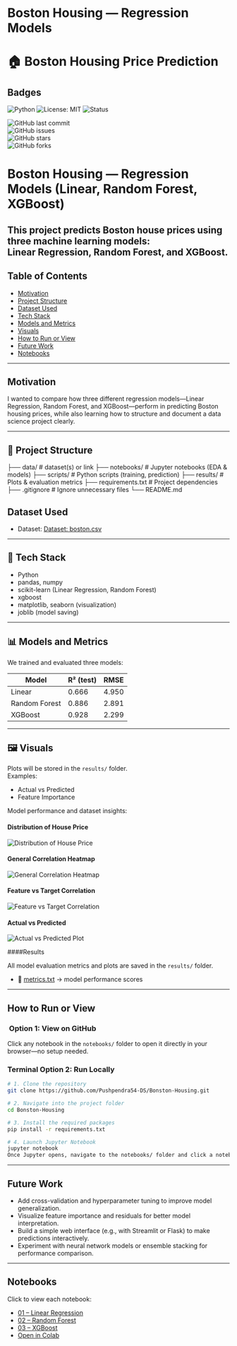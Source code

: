 # Boston Housing — Regression Models
# 🏠 Boston Housing Price Prediction

## Badges
![Python](https://img.shields.io/badge/Python-3.9-blue)
![License: MIT](https://img.shields.io/badge/License-MIT-green)
![Status](https://img.shields.io/badge/Status-Completed-brightgreen)
 
![GitHub last commit](https://img.shields.io/github/last-commit/Pushpendra54-DS/Boston-Housing)  
![GitHub issues](https://img.shields.io/github/issues/Pushpendra54-DS/Boston-Housing)  
![GitHub stars](https://img.shields.io/github/stars/Pushpendra54-DS/Boston-Housing)  
![GitHub forks](https://img.shields.io/github/forks/Pushpendra54-DS/Boston-Housing)  


# Boston Housing — Regression Models (Linear, Random Forest, XGBoost)

This project predicts Boston house prices using three machine learning models:  
**Linear Regression, Random Forest, and XGBoost**.
---
## Table of Contents

- [Motivation](#motivation)
- [Project Structure](#project-structure)
- [Dataset Used](#dataset-used)
- [Tech Stack](#tech-stack)
- [Models and Metrics](#models-and-metrics)
- [Visuals](#visuals)
- [How to Run or View](#how-to-run-or-view)
- [Future Work](#future-work)
- [Notebooks](#notebooks)

---

## Motivation

I wanted to compare how three different regression models—Linear Regression, Random Forest, and XGBoost—perform in predicting Boston housing prices, while also learning how to structure and document a data science project clearly.

---

## 📂 Project Structure
├── data/ # dataset(s) or link
├── notebooks/ # Jupyter notebooks (EDA & models)
├── scripts/ # Python scripts (training, prediction)
├── results/ # Plots & evaluation metrics
├── requirements.txt # Project dependencies
├── .gitignore # Ignore unnecessary files
└── README.md

## Dataset Used

- Dataset: [Dataset: boston.csv](./boston.csv)


---

## 🧰 Tech Stack
- Python  
- pandas, numpy  
- scikit-learn (Linear Regression, Random Forest)  
- xgboost  
- matplotlib, seaborn (visualization)  
- joblib (model saving)

---

## 📊 Models and Metrics
We trained and evaluated three models:

| Model           | R² (test) | RMSE |
|-----------------|-----------|------|
| Linear          | 0.666     | 4.950|
| Random Forest   | 0.886     | 2.891|
| XGBoost         | 0.928     | 2.299|




---

## 🖼 Visuals
Plots will be stored in the `results/` folder.  
Examples:  
- Actual vs Predicted  
- Feature Importance  

Model performance and dataset insights:

#### Distribution of House Price
![Distribution of House Price](results/plots/Distribution%20of%20house%20price.png)

#### General Correlation Heatmap
![General Correlation Heatmap](results/plots/General%20Correlation%20Heatmap.png)

#### Feature vs Target Correlation
![Feature vs Target Correlation](results/plots/Feature%20vs%20Target%20Correlation.png)

#### Actual vs Predicted
![Actual vs Predicted Plot](results/plots/Actual%20Vs%20Predicted%20Plot.png)

####Results

All model evaluation metrics and plots are saved in the `results/` folder.

- 📄 [metrics.txt](results/metrics.txt) → model performance scores
---

## How to Run or View

### ​ Option 1: View on GitHub
Click any notebook in the `notebooks/` folder to open it directly in your browser—no setup needed.

###  Terminal Option 2: Run Locally

```bash
# 1. Clone the repository
git clone https://github.com/Pushpendra54-DS/Bonston-Housing.git

# 2. Navigate into the project folder
cd Bonston-Housing

# 3. Install the required packages
pip install -r requirements.txt

# 4. Launch Jupyter Notebook
jupyter notebook
Once Jupyter opens, navigate to the notebooks/ folder and click a notebook to run it.
```

---
 
## Future Work

- Add cross-validation and hyperparameter tuning to improve model generalization.
- Visualize feature importance and residuals for better model interpretation.
- Build a simple web interface (e.g., with Streamlit or Flask) to make predictions interactively.
- Experiment with neural network models or ensemble stacking for performance comparison.

----

## Notebooks 

Click to view each notebook:

- [01 – Linear Regression](notebooks/01-linear_regression.ipynb)
- [02 – Random Forest](notebooks/02-random_forest.ipynb)
- [03 – XGBoost](notebooks/03-xgboost.ipynb)
- [Open in Colab](https://colab.research.google.com/github/Pushpendra54-DS/Boston-Housing/blob/main/notebooks/EDA_and_Modeling.ipynb)

  







